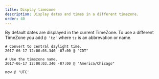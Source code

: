 ```yaml
---
title: Display timezone
description: Display dates and times in a different timezone.
order: 40
---
```

By default dates are displayed in the current TimeZone. To use a different TimeZone you add
`@ 'tz'`  where `tz` is an abbrevation or name.

```
# Convert to central daylight time.
2017-06-17 12:00:03.340 -07:00 @ "CDT"

# Use the timezone name.
2017-06-17 12:00:03.340 -07:00 @ "America/Chicago"

now @ 'UTC'
```
